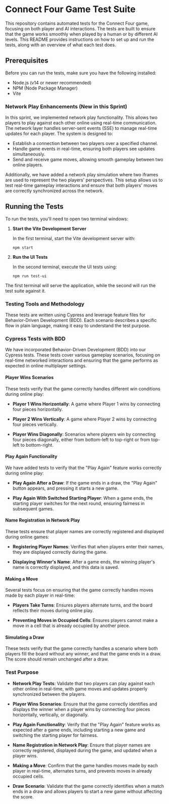 # Connect Four Game Test Suite

This repository contains automated tests for the Connect Four game, focusing on both player and AI interactions. The tests are built to ensure that the game works smoothly when played by a human or by different AI levels. This README provides instructions on how to set up and run the tests, along with an overview of what each test does.

## Prerequisites

Before you can run the tests, make sure you have the following installed:

- Node.js (v14 or newer recommended)
- NPM (Node Package Manager)
- Vite

### Network Play Enhancements (New in this Sprint)

In this sprint, we implemented network play functionality. This allows two players to play against each other online using real-time communication. The network layer handles server-sent events (SSE) to manage real-time updates for each player. The system is designed to:

- Establish a connection between two players over a specified channel.
- Handle game events in real-time, ensuring both players see updates simultaneously.
- Send and receive game moves, allowing smooth gameplay between two online players.
  
Additionally, we have added a network play simulation where two iframes are used to represent the two players' perspectives. This setup allows us to test real-time gameplay interactions and ensure that both players' moves are correctly synchronized across the network.

## Running the Tests

To run the tests, you'll need to open two terminal windows:

1. **Start the Vite Development Server**

   In the first terminal, start the Vite development server with:

   ```node
   npm start
   ```

2. **Run the UI Tests**

   In the second terminal, execute the UI tests using:

   ```node
   npm run test-ui
   ```

The first terminal will serve the application, while the second will run the test suite against it.


### Testing Tools and Methodology

These tests are written using Cypress and leverage feature files for Behavior-Driven Development (BDD). Each scenario describes a specific flow in plain language, making it easy to understand the test purpose.

### Cypress Tests with BDD

We have incorporated Behavior-Driven Development (BDD) into our Cypress tests. These tests cover various gameplay scenarios, focusing on real-time networked interactions and ensuring that the game performs as expected in online multiplayer settings.

#### Player Wins Scenarios

These tests verify that the game correctly handles different win conditions during online play:

- **Player 1 Wins Horizontally**: A game where Player 1 wins by connecting four pieces horizontally.
  
- **Player 2 Wins Vertically**: A game where Player 2 wins by connecting four pieces vertically.

- **Player Wins Diagonally**: Scenarios where players win by connecting four pieces diagonally, either from bottom-left to top-right or from top-left to bottom-right.

#### Play Again Functionality

We have added tests to verify that the "Play Again" feature works correctly during online play:

- **Play Again After a Draw**: If the game ends in a draw, the "Play Again" button appears, and pressing it starts a new game.
  
- **Play Again With Switched Starting Player**: When a game ends, the starting player switches for the next round, ensuring fairness in subsequent games.

#### Name Registration in Network Play

These tests ensure that player names are correctly registered and displayed during online games:

- **Registering Player Names**: Verifies that when players enter their names, they are displayed correctly during the game.

- **Displaying Winner's Name**: After a game ends, the winning player's name is correctly displayed, and this data is saved.

#### Making a Move

Several tests focus on ensuring that the game correctly handles moves made by each player in real-time:

- **Players Take Turns**: Ensures players alternate turns, and the board reflects their moves during online play.

- **Preventing Moves in Occupied Cells**: Ensures players cannot make a move in a cell that is already occupied by another piece.

#### Simulating a Draw

These tests verify that the game correctly handles a scenario where both players fill the board without any winner, and that the game ends in a draw. The score should remain unchanged after a draw.

### Test Purpose

- **Network Play Tests**: Validate that two players can play against each other online in real-time, with game moves and updates properly synchronized between the players.

- **Player Wins Scenarios**: Ensure that the game correctly identifies and displays the winner when a player wins by connecting four pieces horizontally, vertically, or diagonally.

- **Play Again Functionality**: Verify that the "Play Again" feature works as expected after a game ends, including starting a new game and switching the starting player for fairness.

- **Name Registration in Network Play**: Ensure that player names are correctly registered, displayed during the game, and updated when a player wins.

- **Making a Move**: Confirm that the game handles moves made by each player in real-time, alternates turns, and prevents moves in already occupied cells.

- **Draw Scenario**: Validate that the game correctly identifies when a match ends in a draw and allows players to start a new game without affecting the score.


